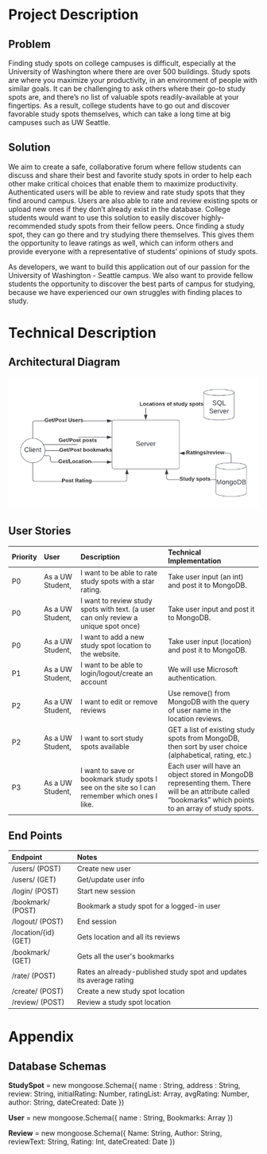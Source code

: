 # Project Description

## Problem
Finding study spots on college campuses is difficult, especially at the University of Washington where there are over 500 buildings. Study spots are where you maximize your productivity, in an environment of people with similar goals. It can be challenging to ask others where their go-to study spots are, and there’s no list of valuable spots readily-available at your fingertips. As a result, college students have to go out and discover favorable study spots themselves, which can take a long time at big campuses such as UW Seattle.

## Solution
We aim to create a safe, collaborative forum where fellow students can discuss and share their best and favorite study spots in order to help each other make critical choices that enable them to maximize productivity. Authenticated users will be able to review and rate study spots that they find around campus. Users are also able to rate and review existing spots or upload new ones if they don’t already exist in the database. College students would want to use this solution to easily discover highly-recommended study spots from their fellow peers. Once finding a study spot, they can go there and try studying there themselves. This gives them the opportunity to leave ratings as well, which can inform others and provide everyone with a representative of students’ opinions of study spots.

As developers, we want to build this application out of our passion for the University of Washington - Seattle campus. We also want to provide fellow students the opportunity to discover the best parts of campus for studying, because we have experienced our own struggles with finding places to study.

# Technical Description

## Architectural Diagram
![Architectural Diagram](Architectural-Diagram.png)

## User Stories
| Priority | User | Description | Technical Implementation |
|:---------|:-----|:------------|:-------------------------|      
| P0       | As a UW Student, | I want to be able to rate study spots with a star rating. | Take user input (an int) and post it to MongoDB.
| P0       | As a UW Student, | I want to review study spots with text. (a user can only review a unique spot once) | Take user input and post it to MongoDB.
| P0       | As a UW Student, | I want to add a new study spot location to the website. | Take user input (location) and post it to MongoDB.
| P1       | As a UW Student, | I want to be able to login/logout/create an account | We will use Microsoft authentication.
| P2       | As a UW Student, | I want to edit or remove reviews | Use remove() from MongoDB with the query of user name in the location reviews.
| P2       | As a UW Student, | I want to sort study spots available | GET a list of existing study spots from MongoDB, then sort by user choice (alphabetical, rating, etc.)
| P3       | As a UW Student, | I want to save or bookmark study spots I see on the site so I can remember which ones I like. | Each user will have an object stored in MongoDB representing them. There will be an attribute called “bookmarks” which points to an array of study spots.

## End Points
| Endpoint | Notes |
|:---------|:------|
|/users/ (POST) | Create new user |
|/users/ (GET) | Get/update user info |
|/login/ (POST) | Start new session |
|/bookmark/ (POST) | Bookmark a study spot for a logged-in user |
|/logout/ (POST) | End session |
|/location/{id} (GET) | Gets location and all its reviews |
|/bookmark/ (GET) | Gets all the user's bookmarks |
|/rate/ (POST) | Rates an already-published study spot and updates its average rating |
|/create/ (POST) | Create a new study spot location |
|/review/ (POST) | Review a study spot location |

# Appendix
## Database Schemas
**StudySpot** =  new mongoose.Schema({
    name : String,
	address : String,
	review: String,
	initialRating: Number,
	ratingList: Array,
	avgRating: Number,
	author: String,
	dateCreated: Date
})


**User** = new mongoose.Schema({
	name : String,
	Bookmarks: Array
})

**Review** = new mongoose.Schema({
	Name: String,
	Author: String, 
	reviewText: String,
	Rating: Int,
	dateCreated: Date
})


